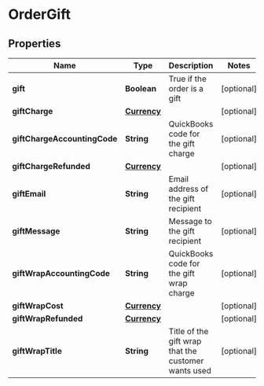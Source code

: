 
# OrderGift

## Properties
Name | Type | Description | Notes
------------ | ------------- | ------------- | -------------
**gift** | **Boolean** | True if the order is a gift |  [optional]
**giftCharge** | [**Currency**](Currency.md) |  |  [optional]
**giftChargeAccountingCode** | **String** | QuickBooks code for the gift charge |  [optional]
**giftChargeRefunded** | [**Currency**](Currency.md) |  |  [optional]
**giftEmail** | **String** | Email address of the gift recipient |  [optional]
**giftMessage** | **String** | Message to the gift recipient |  [optional]
**giftWrapAccountingCode** | **String** | QuickBooks code for the gift wrap charge |  [optional]
**giftWrapCost** | [**Currency**](Currency.md) |  |  [optional]
**giftWrapRefunded** | [**Currency**](Currency.md) |  |  [optional]
**giftWrapTitle** | **String** | Title of the gift wrap that the customer wants used |  [optional]



